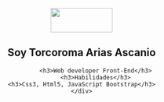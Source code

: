 <!DOCTYPE html>
<html lang="en">
<head>
    <meta charset="UTF-8">
    <meta http-equiv="X-UA-Compatible" content="IE=edge">
    <meta name="viewport" content="width=device-width, initial-scale=1.0">
  
</head>
<body>
      <div   align="center" >
    <img align="center" src="https://www.actualiza.es/wp-content/uploads/2021/09/bitxilore-floristas.jpg" width="50%"   height="50vh" >
      <h2  align="center">Soy Torcoroma Arias Ascanio</h2>

            <h3>Web developer Front-End</h3>
            <h3>Habilidades</h3>
    <h3>Css3, Html5, JavaScript Bootstrap</h3>
    </div>
  
</body>
</html>

